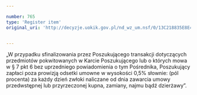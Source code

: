 ```yaml
---

number: 765
type: 'Register item'
original_uri: 'http://decyzje.uokik.gov.pl/nd_wz_um.nsf/0/13C218835E8E44A6C12572DD003296A9?OpenDocument'


---
```


„W przypadku sfinalizowania przez Poszukującego transakcji dotyczących przedmiotów pokwitowanych w Karcie Poszukującego lub o których mowa w § 7 pkt 6 bez uprzedniego powiadomienia o tym Pośrednika, Poszukujący zapłaci poza prowizją odsetki umowne w wysokości 0,5% słownie: (pól procenta) za każdy dzień zwłoki naliczane od dnia zawarcia umowy przedwstępnej lub przyrzeczonej kupna, zamiany, najmu bądź dzierżawy”.
